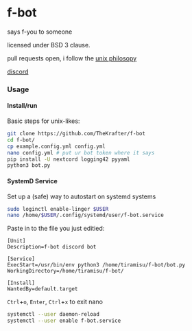 # f-bot
says f-you to someone


licensed under BSD 3 clause.


pull requests open, i follow the [unix philosopy](https://en.wikipedia.org/wiki/Unix_philosophy#Origin)

[discord](https://discord.gg/jve2cSnFZD)

### Usage
#### Install/run
Basic steps for unix-likes:
```bash
git clone https://github.com/TheKrafter/f-bot
cd f-bot/
cp example.config.yml config.yml
nano config.yml # put ur bot token where it says
pip install -U nextcord logging42 pyyaml
python3 bot.py
```
#### SystemD Service
Set up a (safe) way to autostart on systemd systems
```bash
sudo loginctl enable-linger $USER
nano /home/$USER/.config/systemd/user/f-bot.service
```
Paste in to the file you just editied:
```systemd
[Unit]
Description=f-bot discord bot

[Service]
ExecStart=/usr/bin/env python3 /home/tiramisu/f-bot/bot.py
WorkingDirectory=/home/tiramisu/f-bot/

[Install]
WantedBy=default.target
```
`Ctrl`+`o`, `Enter`, `Ctrl`+`x` to exit nano
```bash
systemctl --user daemon-reload
systemctl --user enable f-bot.service
```
